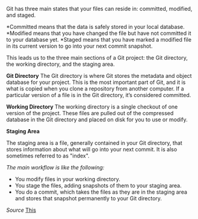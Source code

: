 Git has three main states that your files can reside in: committed, modified, and staged. 

*Committed means that the data is safely stored in your local database. 
*Modified means that you have changed the file but have not committed it to your database yet. 
*Staged means that you have marked a modified file in its current version to go into your next commit snapshot.

This leads us to the three main sections of a Git project: the Git directory, the working directory, and the staging area.

**Git Directory**
The Git directory is where Git stores the metadata and object database for your project. This is the most important part of Git, and it is what is copied when you clone a repository from another computer.
If a particular version of a file is in the Git directory, it’s considered committed. 

**Working Directory**
The working directory is a single checkout of one version of the project. These files are pulled out of the compressed database in the Git directory and placed on disk for you to use or modify.

**Staging Area**

The staging area is a file, generally contained in your Git directory, that stores information about what will go into your next commit. It is also sometimes referred to as "index".


*The main workflow is like the following:*
* You modify files in your working directory.
* You stage the files, adding snapshots of them to your staging area.
* You do a commit, which takes the files as they are in the staging area and stores that snapshot permanently to your Git directory.


*Source* [This](https://git-scm.com/book/en/v2/Getting-Started-Git-Basics#The-Three-States)
